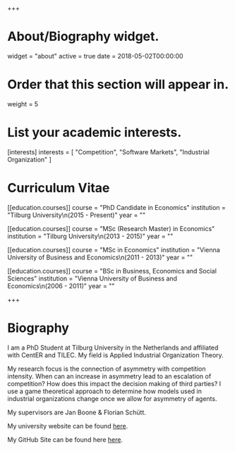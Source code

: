 +++
# About/Biography widget.
widget = "about"
active = true
date = 2018-05-02T00:00:00

# Order that this section will appear in.
weight = 5

# List your academic interests.
[interests]
  interests = [
    "Competition",
    "Software Markets",
    "Industrial Organization"
  ]

# Curriculum Vitae
[[education.courses]]
  course = "PhD Candidate in Economics"
  institution = "Tilburg University\n(2015 - Present)"
  year = ""

[[education.courses]]
  course = "MSc (Research Master) in Economics"
  institution = "Tilburg University\n(2013 - 2015)"
  year = ""

[[education.courses]]
  course = "MSc in Economics"
  institution = "Vienna University of Business and Economics\n(2011 - 2013)"
  year = ""

[[education.courses]]
  course = "BSc in Business, Economics and Social Sciences"
  institution = "Vienna University of Business and Economics\n(2006 - 2011)"
  year = ""

+++

# Biography

I am a PhD Student at Tilburg University in the Netherlands and affiliated with CentER and TILEC. My field is Applied Industrial Organization Theory.

My research focus is the connection of asymmetry with competition intensity. When can an increase in asymmetry lead to an escalation of competition? How does this impact the decision making of third parties? I use a game theoretical approach to determine how models used in industrial organizations change once we allow for asymmetry of agents.

My supervisors are Jan Boone & Florian Schütt.

My university website can be found [here](https://www.tilburguniversity.edu/webwijs/show/c.fiedler.htm).

My GitHub Site can be found here [here](https://github.com/clemensfiedler).
